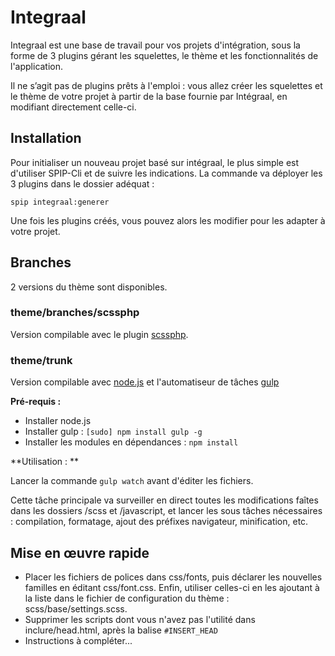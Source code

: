 # Integraal

Integraal est une base de travail pour vos projets d'intégration, sous la forme de 3 plugins gérant les squelettes, le thème et les fonctionnalités de l'application.

Il ne s’agit pas de plugins prêts à l'emploi : vous allez créer les squelettes et le thème de votre projet à partir de la base fournie par Intégraal, en modifiant directement celle-ci.

## Installation

Pour initialiser un nouveau projet basé sur intégraal, le plus simple est d'utiliser SPIP-Cli et de suivre les indications.
La commande va déployer les 3 plugins dans le dossier adéquat :

````
spip integraal:generer
````

Une fois les plugins créés, vous pouvez alors les modifier pour les adapter à votre projet.


## Branches

2 versions du thème sont disponibles.

### theme/branches/scssphp

Version compilable avec le plugin [scssphp](https://plugins.spip.net/scssphp.html).

### theme/trunk

Version compilable avec [node.js](https://nodejs.org) et l'automatiseur de tâches [gulp](https://gulpjs.com/)

**Pré-requis :**

* Installer node.js
* Installer gulp : ```[sudo] npm install gulp -g```
* Installer les modules en dépendances : ```npm install```

**Utilisation : **

Lancer la commande ```gulp watch``` avant d'éditer les fichiers.

Cette tâche principale va surveiller en direct toutes les modifications faîtes dans les dossiers /scss et /javascript, et lancer les sous tâches nécessaires : compilation, formatage, ajout des préfixes navigateur, minification, etc.

## Mise en œuvre rapide

* Placer les fichiers de polices dans css/fonts, puis déclarer les nouvelles familles en éditant css/font.css. Enfin, utiliser celles-ci en les ajoutant à la liste dans le fichier de configuration du thème : scss/base/settings.scss.
* Supprimer les scripts dont vous n'avez pas l'utilité dans inclure/head.html, après la balise `#INSERT_HEAD`
* Instructions à compléter...